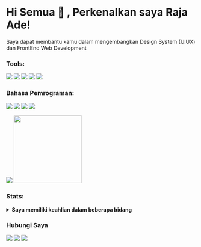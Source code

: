 # Hi Semua 👋 , Perkenalkan saya Raja Ade!
Saya dapat membantu kamu dalam mengembangkan Design System (UIUX) dan FrontEnd Web Development 

### Tools:
<p>
    <img src="https://img.shields.io/badge/OS-Windows-blue?&logo=Windows" />
<!--     <img src="https://img.shields.io/badge/Code-Swift-blue?&logo=swift" /> -->
    <img src="https://img.shields.io/badge/Fraimwork-Laravel-red?&logo=laravel" />
    <img src="https://img.shields.io/badge/Fraimwork-CodeIgniter-red?&logo=codeigniter" />
    <img src="https://img.shields.io/badge/Text%20Editor-Visual%20Studio%20Code-blue?&logo=visual%20studio%20code&logoColor=blue" />
    <img src="https://img.shields.io/badge/Figma-white?&logo=figma" />
</p>

### Bahasa Pemrograman:
<p>
    <img src="https://img.shields.io/badge/HTML-yellow?&logo=html" />
    <img src="https://img.shields.io/badge/CSS-blue?&logo=css"/>
    <img src="https://img.shields.io/badge/Java Script-yellow?&logo=JS" />
    <img src="https://img.shields.io/badge/Java-green?&logo=Java" />
 </p>

<p>
    <img src="https://github-readme-stats.vercel.app/api?username=rajaadee&hide=contribs,prs&show_icons=true&hide_border=true&title_color=000" />
    <img src="https://github-readme-stats.vercel.app/api/top-langs/?username=rajaadee&layout=compact" height=180 />
</p>


### Stats:
<details>
 <summary><strong>Saya memiliki keahlian dalam beberapa bidang</strong></summary>
    - 🔭 Melakukan Desain Grafis menggunakan beberapa Software (Photoshop, CorelDraw dan Figma </br>
    - 🌱 Membantu kamu dalam menentukan UIUX Aplikasi kamu </br>
    - 👯 Bersedia menjadi bagian dalam Team dan Project. </br>
    - 🤔 Membantu kamu jika dalam kesulitan dalam pemrograman
    </br>
    - 💬 Tanyakan lainnya ke aku ya!</br>
    - 📫 Bagaimana cara menghubungi ku? <a href="raja.ade55093@gmail.com">raja.ade55093@gmail.com</a>  </br>
    - 😄 Tetap Bahagia </br>
    - ⚡ Semangat Selalu ... ! </br>
</details>

### Hubungi Saya
<p>
<!--     <a href="https://bagusfe.id" target="blank"><img src="https://img.shields.io/badge/Website-https://bagusfe.com-green?" /></a> -->
    <a href="https://linkedin.rajaade.com" target="blank"><img src="https://img.shields.io/badge/rajaade-0000ff?style=flat&logo=linkedin" /></a>
<!--     <a href="https://medium.com/" target="blank"><img src="https://img.shields.io/badge/-30302f?style=flat&logo=medium" /></a> -->
    <a href="https://tw.RajaAde3.com" target="blank"><img src="https://img.shields.io/badge/@RajaAde3-00ffff?style=flat&logo=twitter" /></a>
     <a href="https://www.instagram.com/rajaadee_/" target="blank"><img src="https://img.shields.io/badge/rajaadee_3-white?style=flat&logo=instagram" /></a>
<!--     <a href="https://www.paypal.me/gewdfe" target="blank"><img src="https://ionicabizau.github.io/badges/paypal.svg" /></a> -->
</p>

<!--
**bagusfe/bagusfe** is a ✨ _special_ ✨ repository because its `README.md` (this file) appears on your GitHub profile.

Here are some ideas to get you started:

- 🔭 I’m currently working on ...
- 🌱 I’m currently learning ...
- 👯 I’m looking to collaborate on ...
- 🤔 I’m looking for help with ...
- 💬 Ask me about ...
- 📫 How to reach me: ...
- 😄 Pronouns: ...
- ⚡ Fun fact: ...
-->
